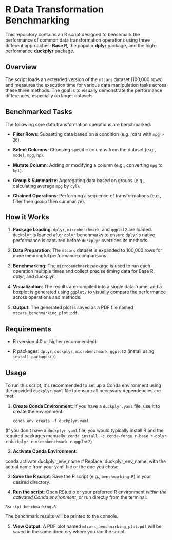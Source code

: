 # R Data Transformation Benchmarking

This repository contains an R script designed to benchmark the performance of common data transformation operations using three different approaches: **Base R**, the popular **dplyr** package, and the high-performance **duckplyr** package.

## Overview

The script loads an extended version of the `mtcars` dataset (100,000 rows) and measures the execution time for various data manipulation tasks across these three methods. The goal is to visually demonstrate the performance differences, especially on larger datasets.

## Benchmarked Tasks

The following core data transformation operations are benchmarked:

* **Filter Rows**: Subsetting data based on a condition (e.g., cars with `mpg > 20`).

* **Select Columns**: Choosing specific columns from the dataset (e.g., `model`, `mpg`, `hp`).

* **Mutate Column**: Adding or modifying a column (e.g., converting `mpg` to `kpl`).

* **Group & Summarize**: Aggregating data based on groups (e.g., calculating average `mpg` by `cyl`).

* **Chained Operations**: Performing a sequence of transformations (e.g., filter then group then summarize).

## How it Works

1. **Package Loading**: `dplyr`, `microbenchmark`, and `ggplot2` are loaded. `duckplyr` is loaded after `dplyr` benchmarks to ensure `dplyr`'s native performance is captured before `duckplyr` overrides its methods.

2. **Data Preparation**: The `mtcars` dataset is expanded to 100,000 rows for more meaningful performance comparisons.

3. **Benchmarking**: The `microbenchmark` package is used to run each operation multiple times and collect precise timing data for Base R, dplyr, and duckplyr.

4. **Visualization**: The results are compiled into a single data frame, and a boxplot is generated using `ggplot2` to visually compare the performance across operations and methods.

5. **Output**: The generated plot is saved as a PDF file named `mtcars_benchmarking_plot.pdf`.

## Requirements

* R (version 4.0 or higher recommended)

* R packages: `dplyr`, `duckplyr`, `microbenchmark`, `ggplot2` (install using `install.packages()`)

## Usage

To run this script, it's recommended to set up a Conda environment using the provided `duckplyr.yaml` file to ensure all necessary dependencies are met.

1. **Create Conda Environment**:
   If you have a `duckplyr.yaml` file, use it to create the environment:
   ```
   conda env create -f duckplyr.yaml
   ```
(If you don't have a `duckplyr.yaml` file, you would typically install R and the required packages manually: `conda install -c conda-forge r-base r-dplyr r-duckplyr r-microbenchmark r-ggplot2`)

2. **Activate Conda Environment**:

conda activate duckplyr_env_name # Replace 'duckplyr_env_name' with the actual name from your yaml file or the one you chose.


3. **Save the R script**:
Save the R script (e.g., `benchmarking.R`) in your desired directory.

4. **Run the script**:
Open RStudio or your preferred R environment *within the activated Conda environment*, or run directly from the terminal:

```
Rscript benchmarking.R
```

The benchmark results will be printed to the console.

5. **View Output**:
A PDF plot named `mtcars_benchmarking_plot.pdf` will be saved in the same directory where you ran the script.